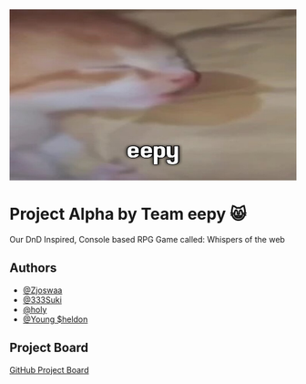 <img src="eepy.jpg" alt="Eepy cat" width="100%" height="300"/>

# Project Alpha by Team eepy 😸

Our DnD Inspired, Console based RPG Game called: Whispers of the web


## Authors

- [@Zjoswaa](https://github.com/Zjoswaa)
- [@333Suki](https://github.com/333suki)
- [@holy](https://github.com/TomvGenderen)
- [@Young $heldon](https://github.com/humbertotan0182)

## Project Board
[GitHub Project Board](https://github.com/users/333suki/projects/1)
